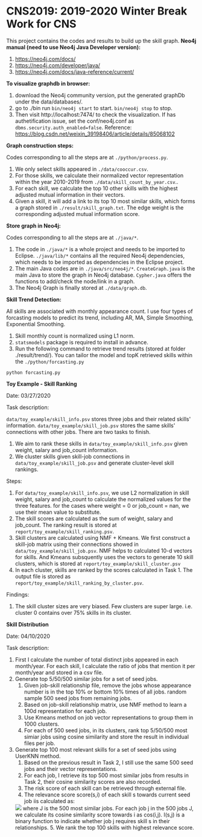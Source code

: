 # CNS2019: 2019-2020 Winter Break Work for CNS
This project contains the codes and results to build up the skill graph.
**Neo4j manual (need to use Neo4j Java Developer version):**
1. https://neo4j.com/docs/
2. https://neo4j.com/developer/java/
3. https://neo4j.com/docs/java-reference/current/ 

**To visualize graphdb in browser:**
1. download the Neo4j community version, put the generated graphDb under the data/databases/.
2. go to ./bin run <code>bin/neo4j start</code> to start. <code>bin/neo4j stop</code> to stop. 
3. Then visit http://localhost:7474/ to check the visualization. If has authetification issue, set the conf/neo4j.conf as <code>dbms.security.auth_enabled=false</code>. Reference: https://blog.csdn.net/weixin_39198406/article/details/85068102

**Graph construction steps:**

Codes corresponding to all the steps are at <code>./python/process.py</code>.
1. We only select skills appeared in <code>./data/cooccur.csv</code>.
2. For those skills, we calculate their normalized vector representation within the year 2010-2019 from <code>./data/skill_count_by_year.csv</code>..
3. For each skill, we calculate the top 10 other skills with the highest adjusted mutual information in their vectors. 
4. Given a skill, it will add a link to its top 10 most similar skills, which forms a graph stored in <code>./result/skill_graph.txt</code>. The edge weight is the corresponding adjusted mutual information score.

**Store graph in Neo4j:**

Codes corresponding to all the steps are at <code>./java/*</code>.
1. The code in <code>./java/\*</code> is a whole project and needs to be imported to Eclipse. <code>./java/lib/*</code> contains all the required Neo4j dependencies, which needs to be imported as dependencies in the Eclipse project. 
2. The main Java codes are in <code>./java/src/neo4j/*</code>. <code>CreateGraph.java</code> is the main Java to store the graph in Neo4j database. <code>Cypher.java</code> offers the functions to add/check the node/link in a graph.
3. The Neo4j Graph is finally stored at <code>./data/graph.db</code>.

**Skill Trend Detection:**

All skills are associated with monthly appearance count. I use four types of forcasting models to predict its trend, including AR, MA, Simple Smoothing, Exponential Smoothing.
1. Skill monthly count is normalized using L1 norm.
2. <code>statsmodels</code> package is required to install in advance.
3. Run the following command to retrieve trend results (stored at folder ./result/trend/). You can tailor the model and topK retrieved skills within the <code>./python/forcasting.py</code>
```
python forcasting.py
```


**Toy Example - Skill Ranking**

Date: 03/27/2020

Task description:

`data/toy_example/skill_info.psv` stores three jobs and their related skills' information. `data/toy_example/skill_job.psv` stores the same skills' connections with other jobs. There are two tasks to finish. 
1. We aim to rank these skills in `data/toy_example/skill_info.psv` given weight, salary and job_count information.
2. We cluster skills given skill-job connections in `data/toy_example/skill_job.psv` and generate cluster-level skill rankings. 

Steps:
1. For `data/toy_example/skill_info.psv`, we use L2 normalization in skill weight, salary and job_count to calculate the normalized values for the three features. for the cases where weight = 0 or job_count = nan, we use their mean value to substitute.
2. The skill scores are calculated as the sum of weight, salary and job_count. The ranking result is stored at `report/toy_example/skill_ranking.psv`.
3. Skill clusters are calculated using NMF + Kmeans. We first construct a skill-job matrix using their connections showed in `data/toy_example/skill_job.psv`. NMF helps to calculated 10-d vectors for skills. And Kmeans subsquently uses the vectors to generate 10 skill clusters, which is stored at `report/toy_example/skill_cluster.psv`
4. In each cluster, skills are ranked by the scores calculated in Task 1. The output file is stored as `report/toy_example/skill_ranking_by_cluster.psv`.

Findings:
1. The skill cluster sizes are very biased. Few clusters are super large. i.e. cluster 0 contains over 75% skills in its cluster.

**Skill Distribution**

Date: 04/10/2020

Task description:
1. First I calculate the number of total distinct jobs appeared in each month/year. For each skill, I calculate the ratio of jobs that mention it per month/year and stored in a csv file.
2. Generate top 5/50/500 similar jobs for a set of seed jobs. 
    1. Given job-skill relationship file, remove the jobs whose appearance number is in the top 10% or bottom 10% times of all jobs. random sample 500 seed jobs from remaining jobs.
    2. Based on job-skill relationship matrix, use NMF method to learn a 100d representation for each job.
    3. Use Kmeans method on job vector representations to group them in 1000 clusters.
    4. For each of 500 seed jobs, in its clusters, rank top 5/50/500 most simiar jobs using cosine similarity and store the result in individual files per job. 
3. Generate top 100 most relevant skills for a set of seed jobs using UserKNN method.
    1. Based on the previous result in Task 2, I still use the same 500 seed jobs and their vector representations.
    2. For each job, I retrieve its top 500 most similar jobs from results in Task 2, their cosine similarity scores are also recorded.
    3. The risk score of each skill can be retrieved through external file.
    4. The relevance score score(s,i) of each skill s towards current seed job iis calculated as:
    <img src="img/formula.png">
    where J is the 500 most similar jobs. For each job j in the 500 jobs J, we calculate its cosine similarity score towards i as cos(i,j). I(s,j) is a binary function to indicate whether job j requires skill s in their relationships. 
    5. We rank the top 100 skills with highest relevance score.



